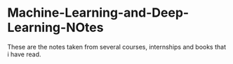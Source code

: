 # Machine-Learning-and-Deep-Learning-NOtes
These are the notes taken from several courses, internships and books that i have read.
